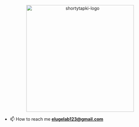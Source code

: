 <div id="header" align="center">
  <img src="https://i.ibb.co/nR3zTnV/shortytapki-logo.png" alt="shortytapki-logo" border="0" width="350"/>
</div>

- 📫 How to reach me **elugelab123@gmail.com**



